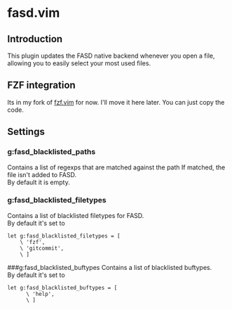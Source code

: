 # fasd.vim

## Introduction
This plugin updates the FASD native backend whenever you open a file, allowing you to easily select your most used files.

## FZF integration
Its in my fork of [fzf.vim](https://github.com/nhooyr/fzf.vim) for now. I'll move it here later. You can just copy the code.

## Settings
### g:fasd\_blacklisted\_paths
Contains a list of regexps that are matched against the path If matched, the file isn't added to FASD.  
By default it is empty.


### g:fasd\_blacklisted\_filetypes
Contains a list of blacklisted filetypes for FASD.  
By default it's set to

```vim
let g:fasd_blacklisted_filetypes = [
	\ 'fzf',
	\ 'gitcommit',
	\ ]
```


###g:fasd\_blacklisted\_buftypes
Contains a list of blacklisted buftypes.  
By default it's set to
```vim
let g:fasd_blacklisted_buftypes = [
      \ 'help',
      \ ]
```

